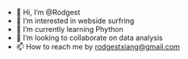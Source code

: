 - 👋 Hi, I’m @Rodgest
- 👀 I’m interested in webside surfring
- 🌱 I’m currently learning Phython
- 💞️ I’m looking to collaborate on data analysis
- 📫 How to reach me by rodgestxiang@gmail.com

<!---
Rodgest/Rodgest is a ✨ special ✨ repository because its `README.md` (this file) appears on your GitHub profile.
You can click the Preview link to take a look at your changes.
--->
